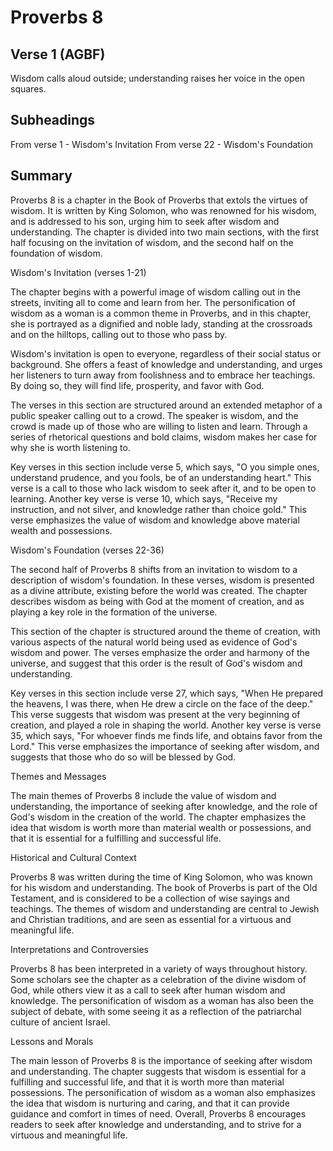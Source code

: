 # Proverbs 8

## Verse 1 (AGBF)

Wisdom calls aloud outside; understanding raises her voice in the open squares.

## Subheadings

From verse 1 - Wisdom's Invitation
From verse 22 - Wisdom's Foundation

## Summary

Proverbs 8 is a chapter in the Book of Proverbs that extols the virtues of wisdom. It is written by King Solomon, who was renowned for his wisdom, and is addressed to his son, urging him to seek after wisdom and understanding. The chapter is divided into two main sections, with the first half focusing on the invitation of wisdom, and the second half on the foundation of wisdom.

Wisdom's Invitation (verses 1-21)

The chapter begins with a powerful image of wisdom calling out in the streets, inviting all to come and learn from her. The personification of wisdom as a woman is a common theme in Proverbs, and in this chapter, she is portrayed as a dignified and noble lady, standing at the crossroads and on the hilltops, calling out to those who pass by.

Wisdom's invitation is open to everyone, regardless of their social status or background. She offers a feast of knowledge and understanding, and urges her listeners to turn away from foolishness and to embrace her teachings. By doing so, they will find life, prosperity, and favor with God.

The verses in this section are structured around an extended metaphor of a public speaker calling out to a crowd. The speaker is wisdom, and the crowd is made up of those who are willing to listen and learn. Through a series of rhetorical questions and bold claims, wisdom makes her case for why she is worth listening to.

Key verses in this section include verse 5, which says, "O you simple ones, understand prudence, and you fools, be of an understanding heart." This verse is a call to those who lack wisdom to seek after it, and to be open to learning. Another key verse is verse 10, which says, "Receive my instruction, and not silver, and knowledge rather than choice gold." This verse emphasizes the value of wisdom and knowledge above material wealth and possessions.

Wisdom's Foundation (verses 22-36)

The second half of Proverbs 8 shifts from an invitation to wisdom to a description of wisdom's foundation. In these verses, wisdom is presented as a divine attribute, existing before the world was created. The chapter describes wisdom as being with God at the moment of creation, and as playing a key role in the formation of the universe.

This section of the chapter is structured around the theme of creation, with various aspects of the natural world being used as evidence of God's wisdom and power. The verses emphasize the order and harmony of the universe, and suggest that this order is the result of God's wisdom and understanding.

Key verses in this section include verse 27, which says, "When He prepared the heavens, I was there, when He drew a circle on the face of the deep." This verse suggests that wisdom was present at the very beginning of creation, and played a role in shaping the world. Another key verse is verse 35, which says, "For whoever finds me finds life, and obtains favor from the Lord." This verse emphasizes the importance of seeking after wisdom, and suggests that those who do so will be blessed by God.

Themes and Messages

The main themes of Proverbs 8 include the value of wisdom and understanding, the importance of seeking after knowledge, and the role of God's wisdom in the creation of the world. The chapter emphasizes the idea that wisdom is worth more than material wealth or possessions, and that it is essential for a fulfilling and successful life.

Historical and Cultural Context

Proverbs 8 was written during the time of King Solomon, who was known for his wisdom and understanding. The book of Proverbs is part of the Old Testament, and is considered to be a collection of wise sayings and teachings. The themes of wisdom and understanding are central to Jewish and Christian traditions, and are seen as essential for a virtuous and meaningful life.

Interpretations and Controversies

Proverbs 8 has been interpreted in a variety of ways throughout history. Some scholars see the chapter as a celebration of the divine wisdom of God, while others view it as a call to seek after human wisdom and knowledge. The personification of wisdom as a woman has also been the subject of debate, with some seeing it as a reflection of the patriarchal culture of ancient Israel.

Lessons and Morals

The main lesson of Proverbs 8 is the importance of seeking after wisdom and understanding. The chapter suggests that wisdom is essential for a fulfilling and successful life, and that it is worth more than material possessions. The personification of wisdom as a woman also emphasizes the idea that wisdom is nurturing and caring, and that it can provide guidance and comfort in times of need. Overall, Proverbs 8 encourages readers to seek after knowledge and understanding, and to strive for a virtuous and meaningful life.